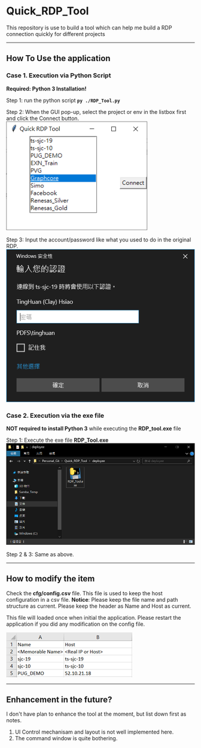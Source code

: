 # Quick_RDP_Tool
This repository is use to build a tool which can help me build a RDP connection quickly for different projects

---
## How To Use the application

### Case 1. Execution via Python Script
**Required: Python 3 Installation!**

Step 1: run the python script **`py ./RDP_Tool.py`**

Step 2: When the GUI pop-up, select the project or env in the listbox first and click the Connect button.
![](assets/README-12fdd8c0.png)

Step 3: Input the account/password like what you used to do in the original RDP.
![](assets/README-37962553.png)


### Case 2. Execution via the exe file
**NOT required to install Python 3** while executing the **RDP_tool.exe** file

Step 1: Execute the exe file **RDP_Tool.exe**
![](assets/README-45f6a846.png)

Step 2 & 3: Same as above.

---

## How to modify the item

Check the **cfg/config.csv** file. This file is used to keep the host configuration in a csv file.
**Notice**:
Please keep the file name and path structure as current.
Please keep the header as Name and Host as current.

This file will loaded once when initial the application.
Please restart the application if you did any modification on the config file.

![](assets/README-facf521b.png)

---

## Enhancement in the future?
I don't have plan to enhance the tool at the moment, but list down first as notes.

1. UI Control mechanisam and layout is not well implemented here.
2. The command window is quite bothering.
